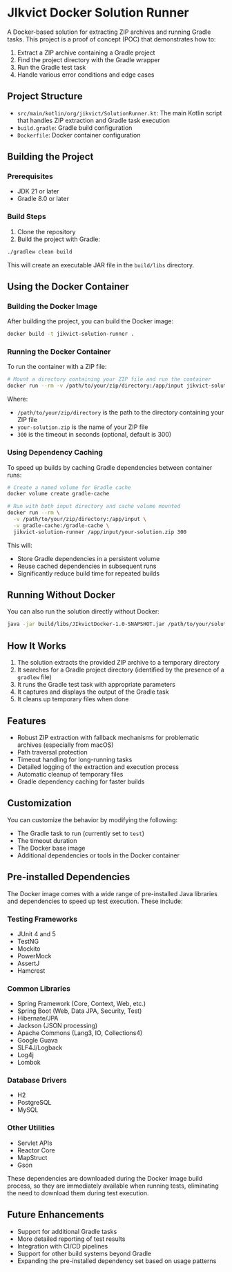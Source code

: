 # JIkvict Docker Solution Runner

A Docker-based solution for extracting ZIP archives and running Gradle tasks. This project is a proof of concept (POC) that demonstrates how to:

1. Extract a ZIP archive containing a Gradle project
2. Find the project directory with the Gradle wrapper
3. Run the Gradle test task
4. Handle various error conditions and edge cases

## Project Structure

- `src/main/kotlin/org/jikvict/SolutionRunner.kt`: The main Kotlin script that handles ZIP extraction and Gradle task execution
- `build.gradle`: Gradle build configuration
- `Dockerfile`: Docker container configuration

## Building the Project

### Prerequisites

- JDK 21 or later
- Gradle 8.0 or later

### Build Steps

1. Clone the repository
2. Build the project with Gradle:

```bash
./gradlew clean build
```

This will create an executable JAR file in the `build/libs` directory.

## Using the Docker Container

### Building the Docker Image

After building the project, you can build the Docker image:

```bash
docker build -t jikvict-solution-runner .
```

### Running the Docker Container

To run the container with a ZIP file:

```bash
# Mount a directory containing your ZIP file and run the container
docker run --rm -v /path/to/your/zip/directory:/app/input jikvict-solution-runner /app/input/your-solution.zip 300
```

Where:
- `/path/to/your/zip/directory` is the path to the directory containing your ZIP file
- `your-solution.zip` is the name of your ZIP file
- `300` is the timeout in seconds (optional, default is 300)

### Using Dependency Caching

To speed up builds by caching Gradle dependencies between container runs:

```bash
# Create a named volume for Gradle cache
docker volume create gradle-cache

# Run with both input directory and cache volume mounted
docker run --rm \
  -v /path/to/your/zip/directory:/app/input \
  -v gradle-cache:/gradle-cache \
  jikvict-solution-runner /app/input/your-solution.zip 300
```

This will:
- Store Gradle dependencies in a persistent volume
- Reuse cached dependencies in subsequent runs
- Significantly reduce build time for repeated builds

## Running Without Docker

You can also run the solution directly without Docker:

```bash
java -jar build/libs/JIkvictDocker-1.0-SNAPSHOT.jar /path/to/your/solution.zip [timeout-seconds]
```

## How It Works

1. The solution extracts the provided ZIP archive to a temporary directory
2. It searches for a Gradle project directory (identified by the presence of a `gradlew` file)
3. It runs the Gradle test task with appropriate parameters
4. It captures and displays the output of the Gradle task
5. It cleans up temporary files when done

## Features

- Robust ZIP extraction with fallback mechanisms for problematic archives (especially from macOS)
- Path traversal protection
- Timeout handling for long-running tasks
- Detailed logging of the extraction and execution process
- Automatic cleanup of temporary files
- Gradle dependency caching for faster builds

## Customization

You can customize the behavior by modifying the following:

- The Gradle task to run (currently set to `test`)
- The timeout duration
- The Docker base image
- Additional dependencies or tools in the Docker container

## Pre-installed Dependencies

The Docker image comes with a wide range of pre-installed Java libraries and dependencies to speed up test execution. These include:

### Testing Frameworks
- JUnit 4 and 5
- TestNG
- Mockito
- PowerMock
- AssertJ
- Hamcrest

### Common Libraries
- Spring Framework (Core, Context, Web, etc.)
- Spring Boot (Web, Data JPA, Security, Test)
- Hibernate/JPA
- Jackson (JSON processing)
- Apache Commons (Lang3, IO, Collections4)
- Google Guava
- SLF4J/Logback
- Log4j
- Lombok

### Database Drivers
- H2
- PostgreSQL
- MySQL

### Other Utilities
- Servlet APIs
- Reactor Core
- MapStruct
- Gson

These dependencies are downloaded during the Docker image build process, so they are immediately available when running tests, eliminating the need to download them during test execution.

## Future Enhancements

- Support for additional Gradle tasks
- More detailed reporting of test results
- Integration with CI/CD pipelines
- Support for other build systems beyond Gradle
- Expanding the pre-installed dependency set based on usage patterns